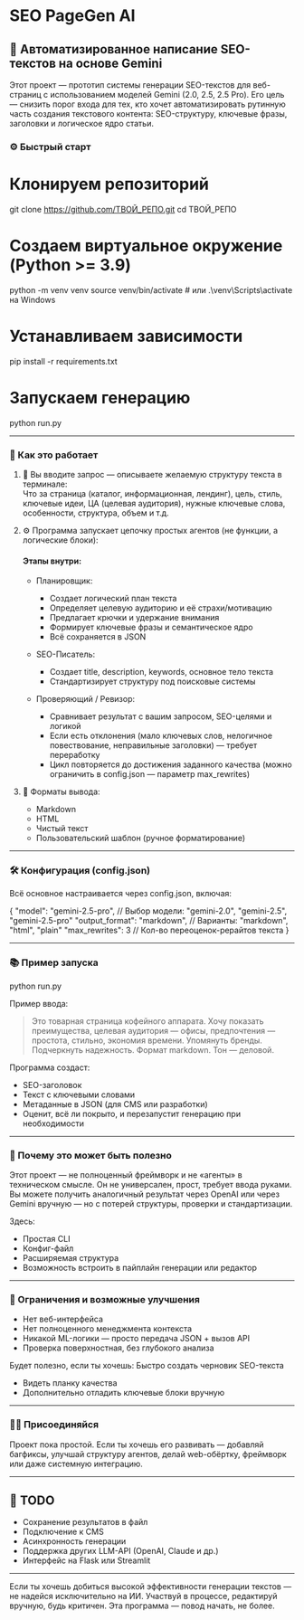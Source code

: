 # SEO PageGen AI


## 📘 Автоматизированное написание SEO-текстов на основе Gemini

Этот проект — прототип системы генерации SEO-текстов для веб-страниц с использованием моделей Gemini (2.0, 2.5, 2.5 Pro). Его цель — снизить порог входа для тех, кто хочет автоматизировать рутинную часть создания текстового контента: SEO-структуру, ключевые фразы, заголовки и логическое ядро статьи.

### ⚙️ Быстрый старт

# Клонируем репозиторий
git clone https://github.com/ТВОЙ_РЕПО.git
cd ТВОЙ_РЕПО

# Создаем виртуальное окружение (Python >= 3.9)
python -m venv venv
source venv/bin/activate    # или .\venv\Scripts\activate на Windows

# Устанавливаем зависимости
pip install -r requirements.txt

# Запускаем генерацию
python run.py


---

### 🚀 Как это работает

1. 💬 Вы вводите запрос — описываете желаемую структуру текста в терминале:  
   Что за страница (каталог, информационная, лендинг), цель, стиль, ключевые идеи, ЦА (целевая аудитория), нужные ключевые слова, особенности, структура, объем и т.д.

2. ⚙️ Программа запускает цепочку простых агентов (не функции, а логические блоки):
   
   #### Этапы внутри:

   - Планировщик:
     - Создает логический план текста
     - Определяет целевую аудиторию и её страхи/мотивацию
     - Предлагает крючки и удержание внимания
     - Формирует ключевые фразы и семантическое ядро
     - Всё сохраняется в JSON

   - SEO-Писатель:
     - Создает title, description, keywords, основное тело текста
     - Стандартизирует структуру под поисковые системы

   - Проверяющий / Ревизор:
     - Сравнивает результат с вашим запросом, SEO-целями и логикой
     - Если есть отклонения (мало ключевых слов, нелогичное повествование, неправильные заголовки) — требует переработку
     - Цикл повторяется до достижения заданного качества (можно ограничить в config.json — параметр max_rewrites)

3. 🧾 Форматы вывода:
   - Markdown
   - HTML
   - Чистый текст
   - Пользовательский шаблон (ручное форматирование)

---

### 🛠 Конфигурация (config.json)

Всё основное настраивается через config.json, включая:

{
  "model": "gemini-2.5-pro",          // Выбор модели: "gemini-2.0", "gemini-2.5", "gemini-2.5-pro"
  "output_format": "markdown",        // Варианты: "markdown", "html", "plain"
  "max_rewrites": 3                   // Кол-во переоценок-рерайтов текста
}


---

### 📚 Пример запуска

python run.py


Пример ввода:

> Это товарная страница кофейного аппарата. Хочу показать преимущества, целевая аудитория — офисы, предпочтения — простота, стильно, экономия времени. Упомянуть бренды. Подчеркнуть надежность. Формат markdown. Тон — деловой.

Программа создаст:

- SEO-заголовок
- Текст с ключевыми словами
- Метаданные в JSON (для CMS или разработки)
- Оценит, всё ли покрыто, и перезапустит генерацию при необходимости

---

### 🧪 Почему это может быть полезно

Этот проект — не полноценный фреймворк и не «агенты» в техническом смысле. Он не универсален, прост, требует ввода руками. Вы можете получить аналогичный результат через OpenAI или через Gemini вручную — но с потерей структуры, проверки и стандартизации.

Здесь:
- Простая CLI
- Конфиг-файл
- Расширяемая структура
- Возможность встроить в пайплайн генерации или редактор

---

### 📌 Ограничения и возможные улучшения

- Нет веб-интерфейса
- Нет полноценного менеджмента контекста
- Никакой ML-логики — просто передача JSON + вызов API
- Проверка поверхностная, без глубокого анализа

Будет полезно, если ты хочешь:
Быстро создать черновик SEO-текста
- Видеть планку качества
- Дополнительно отладить ключевые блоки вручную

---

### 🙋‍♂️ Присоединяйся

Проект пока простой. Если ты хочешь его развивать — добавляй багфиксы, улучшай структуру агентов, делай web-обёртку, фреймворк или даже системную интеграцию.

---

## 🔗 TODO

-   Сохранение результатов в файл
-   Подключение к CMS
-   Асинхронность генерации
-   Поддержка других LLM-API (OpenAI, Claude и др.)
-   Интерфейс на Flask или Streamlit

---

Если ты хочешь добиться высокой эффективности генерации текстов — не надейся исключительно на ИИ. Участвуй в процессе, редактируй вручную, будь критичен. Эта программа — повод начать, не более.
